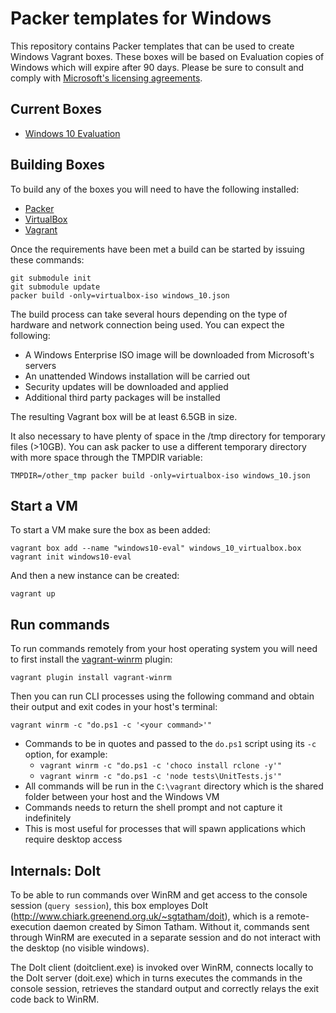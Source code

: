 # Packer templates for Windows

This repository contains Packer templates that can be used to create Windows Vagrant boxes. These boxes will be based on Evaluation copies of Windows which will expire after 90 days. Please be sure to consult and comply with [Microsoft's licensing agreements](https://www.microsoft.com/en-us/evalcenter/evaluate-windows-10-enterprise).

## Current Boxes

* [Windows 10 Evaluation](https://atlas.hashicorp.com/inclusivedesign/boxes/windows10-eval)

## Building Boxes

To build any of the boxes you will need to have the following installed:

* [Packer](https://www.packer.io/)
* [VirtualBox](https://www.virtualbox.org/)
* [Vagrant](https://www.vagrantup.com/)

Once the requirements have been met a build can be started by issuing these commands:

```
git submodule init
git submodule update
packer build -only=virtualbox-iso windows_10.json
```

The build process can take several hours depending on the type of hardware and network connection being used. You can expect the following:
* A Windows Enterprise ISO image will be downloaded from Microsoft's servers
* An unattended Windows installation will be carried out
* Security updates will be downloaded and applied
* Additional third party packages will be installed

The resulting Vagrant box will be at least 6.5GB in size. 

It also necessary to have plenty of space in the /tmp directory for temporary files (>10GB). You can ask packer to use a different temporary directory with more space through the TMPDIR variable:

```
TMPDIR=/other_tmp packer build -only=virtualbox-iso windows_10.json
```

## Start a VM 

To start a VM make sure the box as been added:

```
vagrant box add --name "windows10-eval" windows_10_virtualbox.box
vagrant init windows10-eval
```

And then a new instance can be created:

```
vagrant up
```

## Run commands

To run commands remotely from your host operating system you will need to first install the [vagrant-winrm](https://github.com/criteo/vagrant-winrm) plugin:

```
vagrant plugin install vagrant-winrm
```

Then you can run CLI processes using the following command and obtain their output and exit codes in your host's terminal:

```
vagrant winrm -c "do.ps1 -c '<your command>'"
```

* Commands to be in quotes and passed to the ``do.ps1`` script using its ``-c`` option, for example: 
  * ``vagrant winrm -c "do.ps1 -c 'choco install rclone -y'"``
  * ``vagrant winrm -c "do.ps1 -c 'node tests\UnitTests.js'"``
* All commands will be run in the ``C:\vagrant`` directory which is the shared folder between your host and the Windows VM
* Commands needs to return the shell prompt and not capture it indefinitely
* This is most useful for processes that will spawn applications which require desktop access


## Internals: DoIt

To be able to run commands over WinRM and get access to the console session (`query session`), this box employes DoIt (http://www.chiark.greenend.org.uk/~sgtatham/doit), which is a remote-execution daemon created by Simon Tatham. Without it, commands sent through WinRM are executed in a separate session and do not interact with the desktop (no visible windows).

The DoIt client (doitclient.exe) is invoked over WinRM, connects locally to the DoIt server (doit.exe) which in turns executes the commands in the console session, retrieves the standard output and correctly relays the exit code back to WinRM.
